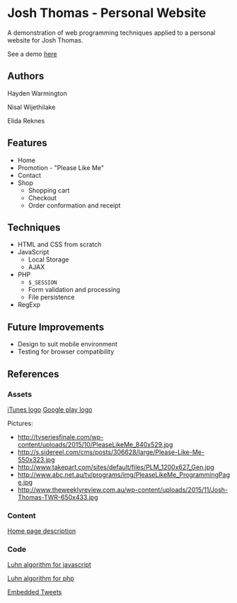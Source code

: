 # Josh Thomas - Personal Website

A demonstration of web programming techniques applied to a personal website for Josh Thomas.

See a demo [here](http://titan.csit.rmit.edu.au/~s3486075/wp/a3/)

## Authors

Hayden Warmington

Nisal Wijethilake

Elida Reknes

## Features

- Home
- Promotion - "Please Like Me"
- Contact
- Shop
  - Shopping cart
  - Checkout
  - Order conformation and receipt

## Techniques

- HTML and CSS from scratch
- JavaScript
  - Local Storage
  - AJAX
- PHP
  - `$_SESSION`
  - Form validation and processing
  - File persistence
- RegExp

## Future Improvements

- Design to suit mobile environment
- Testing for browser compatibility

## References

### Assets

[iTunes logo](http://www.apple.com/itunes/marketing-on-itunes/identity-guidelines.html#itunes-badge)
[Google play logo](https://play.google.com/intl/en_us/badges/)

Pictures:

- http://tvseriesfinale.com/wp-content/uploads/2015/10/PleaseLikeMe_840x529.jpg
- http://s.sidereel.com/cms/posts/306628/large/Please-Like-Me-550x323.jpg
- http://www.takepart.com/sites/default/files/PLM_1200x627_Gen.jpg
- http://www.abc.net.au/tv/programs/img/PleaseLikeMe_ProgrammingPage.jpg
- http://www.theweeklyreview.com.au/wp-content/uploads/2015/11/Josh-Thomas-TWR-650x433.jpg

### Content

[Home page description](http://www.takepart.com/pivot/please-like-me)

### Code

[Luhn algorithm for javascript](http://www.the-art-of-web.com/javascript/validate/3/)

[Luhn algorithm for php](http://adrianotto.com/2011/10/better-luhn-formula-validator-for-php/)

[Embedded Tweets](https://publish.twitter.com/?url=https%3A%2F%2Ftwitter.com%2FTwitterDev#)
